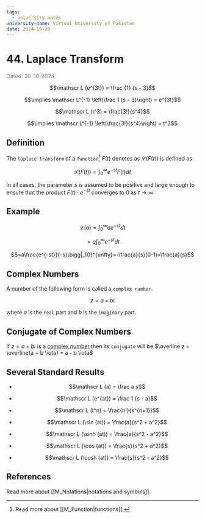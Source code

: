 ```yaml
---
tags:
  - university-notes
university-name: Virtual University of Pakistan
date: 2024-10-30
---
```


# 44. Laplace Transform

<span style="color: gray;">Dated: 30-10-2024</span>

$$\mathscr L (e^{3t}) = \frac {1} {s - 3}$$

$$\implies \mathscr L^{-1} \left(\frac 1 {s - 3}\right) = e^{3t}$$

$$\mathscr L (t^3) = \frac{3!}{s^4}$$

$$\implies \mathscr L^{-1} \left(\frac{3!}{s^4}\right) = t^3$$

## Definition

The `laplace transform` of a `function`[^1] $F(t)$ denotes as $\mathscr L (F(t))$ is defined as  

$$\mathscr L (F(t)) = \int_0^\infty e^{-st} F(t) dt$$

In all cases, the parameter $s$ is assumed to be positive and large enough to ensure that the product $F(t) \cdot e^{-st}$ converges to $0$ as $t \to \infty$

## Example

$$\mathscr L (a) = \int_0^\infty a e^{-st} dt$$

$$= a \int_0^\infty e^{-st} dt$$

$$=a\frac{e^{-st}}{-s}\bigg|_{0}^{\infty}=-\frac{a}{s}(0-1)=\frac{a}{s}$$

## Complex Numbers

A number of the following form is called a `complex number`.  

$$z = a + b\iota$$

where $a$ is the `real` part and $b$ is the `imaginary` part.

## Conjugate of Complex Numbers

If $z = a + b \iota$ is a [complex number](#complex-numbers) then its `conjugate` will be $\overline z = \overline{a + b \iota} = a - b \iota$ 

## Several Standard Results

- $$\mathscr L (a) = \frac a s$$

- $$\mathscr L (e^{at}) = \frac 1 {s - a}$$

- $$\mathscr L (t^n) = \frac{n!}{s^{n+1}}$$

- $$\mathscr L (\sin (at)) = \frac{a}{s^2 + a^2}$$

- $$\mathscr L (\sinh (at)) = \frac{a}{s^2 - a^2}$$

- $$\mathscr L (\cos (at)) = \frac{s}{s^2 + a^2}$$

- $$\mathscr L (\cosh (at)) = \frac{s}{s^2 - a^2}$$

## References

Read more about [[M_Notations|notations and symbols]].

[^1]: Read more about [[M_Function|functions]].